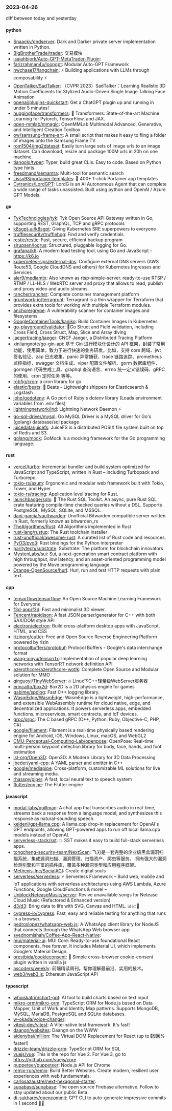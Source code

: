 ### 2023-04-26
diff between today and yesterday

#### python
* [Snaacky/dndserver](https://github.com/Snaacky/dndserver): Dark and Darker private server implementation written in Python.
* [BigBrotherTrade/trader](https://github.com/BigBrotherTrade/trader): 交易模块
* [isaiahbjork/Auto-GPT-MetaTrader-Plugin](https://github.com/isaiahbjork/Auto-GPT-MetaTrader-Plugin): 
* [farizrahman4u/loopgpt](https://github.com/farizrahman4u/loopgpt): Modular Auto-GPT Framework
* [hwchase17/langchain](https://github.com/hwchase17/langchain): ⚡ Building applications with LLMs through composability ⚡
* [OpenTalker/SadTalker](https://github.com/OpenTalker/SadTalker): （CVPR 2023）SadTalker：Learning Realistic 3D Motion Coefficients for Stylized Audio-Driven Single Image Talking Face Animation
* [openai/plugins-quickstart](https://github.com/openai/plugins-quickstart): Get a ChatGPT plugin up and running in under 5 minutes!
* [huggingface/transformers](https://github.com/huggingface/transformers): 🤗 Transformers: State-of-the-art Machine Learning for Pytorch, TensorFlow, and JAX.
* [open-mmlab/mmagic](https://github.com/open-mmlab/mmagic): OpenMMLab Multimodal Advanced, Generative, and Intelligent Creation Toolbox
* [ow/samsung-frame-art](https://github.com/ow/samsung-frame-art): A small script that makes it easy to fling a folder of images onto the Samsung Frame TV
* [rom1504/img2dataset](https://github.com/rom1504/img2dataset): Easily turn large sets of image urls to an image dataset. Can download, resize and package 100M urls in 20h on one machine.
* [tiangolo/typer](https://github.com/tiangolo/typer): Typer, build great CLIs. Easy to code. Based on Python type hints.
* [freedmand/semantra](https://github.com/freedmand/semantra): Multi-tool for semantic search
* [Lissy93/portainer-templates](https://github.com/Lissy93/portainer-templates): 🚢 400+ 1-click Portainer app templates
* [Cytranics/LordGPT](https://github.com/Cytranics/LordGPT): LordG is an AI Autonomous Agent that can complete a wide range of tasks unassisted. Built using python and OpenAI / Azure GPT Models.

#### go
* [TykTechnologies/tyk](https://github.com/TykTechnologies/tyk): Tyk Open Source API Gateway written in Go, supporting REST, GraphQL, TCP and gRPC protocols
* [k8sgpt-ai/k8sgpt](https://github.com/k8sgpt-ai/k8sgpt): Giving Kubernetes SRE superpowers to everyone
* [trufflesecurity/trufflehog](https://github.com/trufflesecurity/trufflehog): Find and verify credentials
* [restic/restic](https://github.com/restic/restic): Fast, secure, efficient backup program
* [sirupsen/logrus](https://github.com/sirupsen/logrus): Structured, pluggable logging for Go.
* [grafana/k6](https://github.com/grafana/k6): A modern load testing tool, using Go and JavaScript - https://k6.io
* [kubernetes-sigs/external-dns](https://github.com/kubernetes-sigs/external-dns): Configure external DNS servers (AWS Route53, Google CloudDNS and others) for Kubernetes Ingresses and Services
* [aler9/mediamtx](https://github.com/aler9/mediamtx): Also known as rtsp-simple-server. ready-to-use RTSP / RTMP / LL-HLS / WebRTC server and proxy that allows to read, publish and proxy video and audio streams.
* [rancher/rancher](https://github.com/rancher/rancher): Complete container management platform
* [gruntwork-io/terragrunt](https://github.com/gruntwork-io/terragrunt): Terragrunt is a thin wrapper for Terraform that provides extra tools for working with multiple Terraform modules.
* [anchore/grype](https://github.com/anchore/grype): A vulnerability scanner for container images and filesystems
* [GoogleContainerTools/kaniko](https://github.com/GoogleContainerTools/kaniko): Build Container Images In Kubernetes
* [go-playground/validator](https://github.com/go-playground/validator): 💯Go Struct and Field validation, including Cross Field, Cross Struct, Map, Slice and Array diving
* [jaegertracing/jaeger](https://github.com/jaegertracing/jaeger): CNCF Jaeger, a Distributed Tracing Platform
* [xinliangnote/go-gin-api](https://github.com/xinliangnote/go-gin-api): 基于 Gin 进行模块化设计的 API 框架，封装了常用功能，使用简单，致力于进行快速的业务研发。比如，支持 cors 跨域、jwt 签名验证、zap 日志收集、panic 异常捕获、trace 链路追踪、prometheus 监控指标、swagger 文档生成、viper 配置文件解析、gorm 数据库组件、gormgen 代码生成工具、graphql 查询语言、errno 统一定义错误码、gRPC 的使用、cron 定时任务 等等。
* [robfig/cron](https://github.com/robfig/cron): a cron library for go
* [elastic/beats](https://github.com/elastic/beats): 🐠 Beats - Lightweight shippers for Elasticsearch & Logstash
* [joho/godotenv](https://github.com/joho/godotenv): A Go port of Ruby's dotenv library (Loads environment variables from .env files)
* [lightningnetwork/lnd](https://github.com/lightningnetwork/lnd): Lightning Network Daemon ⚡️
* [go-sql-driver/mysql](https://github.com/go-sql-driver/mysql): Go MySQL Driver is a MySQL driver for Go's (golang) database/sql package
* [juicedata/juicefs](https://github.com/juicedata/juicefs): JuiceFS is a distributed POSIX file system built on top of Redis and S3.
* [golang/mock](https://github.com/golang/mock): GoMock is a mocking framework for the Go programming language.

#### rust
* [vercel/turbo](https://github.com/vercel/turbo): Incremental bundler and build system optimized for JavaScript and TypeScript, written in Rust – including Turbopack and Turborepo.
* [tokio-rs/axum](https://github.com/tokio-rs/axum): Ergonomic and modular web framework built with Tokio, Tower, and Hyper
* [tokio-rs/tracing](https://github.com/tokio-rs/tracing): Application level tracing for Rust.
* [launchbadge/sqlx](https://github.com/launchbadge/sqlx): 🧰 The Rust SQL Toolkit. An async, pure Rust SQL crate featuring compile-time checked queries without a DSL. Supports PostgreSQL, MySQL, SQLite, and MSSQL.
* [dani-garcia/vaultwarden](https://github.com/dani-garcia/vaultwarden): Unofficial Bitwarden compatible server written in Rust, formerly known as bitwarden_rs
* [TheAlgorithms/Rust](https://github.com/TheAlgorithms/Rust): All Algorithms implemented in Rust
* [rust-lang/rustup](https://github.com/rust-lang/rustup): The Rust toolchain installer
* [rust-unofficial/awesome-rust](https://github.com/rust-unofficial/awesome-rust): A curated list of Rust code and resources.
* [PyO3/pyo3](https://github.com/PyO3/pyo3): Rust bindings for the Python interpreter
* [paritytech/substrate](https://github.com/paritytech/substrate): Substrate: The platform for blockchain innovators
* [MystenLabs/sui](https://github.com/MystenLabs/sui): Sui, a next-generation smart contract platform with high throughput, low latency, and an asset-oriented programming model powered by the Move programming language
* [Orange-OpenSource/hurl](https://github.com/Orange-OpenSource/hurl): Hurl, run and test HTTP requests with plain text.

#### cpp
* [tensorflow/tensorflow](https://github.com/tensorflow/tensorflow): An Open Source Machine Learning Framework for Everyone
* [f3d-app/f3d](https://github.com/f3d-app/f3d): Fast and minimalist 3D viewer.
* [Tencent/rapidjson](https://github.com/Tencent/rapidjson): A fast JSON parser/generator for C++ with both SAX/DOM style API
* [electron/electron](https://github.com/electron/electron): Build cross-platform desktop apps with JavaScript, HTML, and CSS
* [rizinorg/cutter](https://github.com/rizinorg/cutter): Free and Open Source Reverse Engineering Platform powered by rizin
* [protocolbuffers/protobuf](https://github.com/protocolbuffers/protobuf): Protocol Buffers - Google's data interchange format
* [wang-xinyu/tensorrtx](https://github.com/wang-xinyu/tensorrtx): Implementation of popular deep learning networks with TensorRT network definition API
* [azerothcore/azerothcore-wotlk](https://github.com/azerothcore/azerothcore-wotlk): Complete Open Source and Modular solution for MMO
* [qinguoyi/TinyWebServer](https://github.com/qinguoyi/TinyWebServer): 🔥 Linux下C++轻量级WebServer服务器
* [erincatto/box2d](https://github.com/erincatto/box2d): Box2D is a 2D physics engine for games
* [gabime/spdlog](https://github.com/gabime/spdlog): Fast C++ logging library.
* [WasmEdge/WasmEdge](https://github.com/WasmEdge/WasmEdge): WasmEdge is a lightweight, high-performance, and extensible WebAssembly runtime for cloud native, edge, and decentralized applications. It powers serverless apps, embedded functions, microservices, smart contracts, and IoT devices.
* [grpc/grpc](https://github.com/grpc/grpc): The C based gRPC (C++, Python, Ruby, Objective-C, PHP, C#)
* [google/filament](https://github.com/google/filament): Filament is a real-time physically based rendering engine for Android, iOS, Windows, Linux, macOS, and WebGL2
* [CMU-Perceptual-Computing-Lab/openpose](https://github.com/CMU-Perceptual-Computing-Lab/openpose): OpenPose: Real-time multi-person keypoint detection library for body, face, hands, and foot estimation
* [isl-org/Open3D](https://github.com/isl-org/Open3D): Open3D: A Modern Library for 3D Data Processing
* [jbeder/yaml-cpp](https://github.com/jbeder/yaml-cpp): A YAML parser and emitter in C++
* [google/mediapipe](https://github.com/google/mediapipe): Cross-platform, customizable ML solutions for live and streaming media.
* [rhasspy/piper](https://github.com/rhasspy/piper): A fast, local neural text to speech system
* [flutter/engine](https://github.com/flutter/engine): The Flutter engine

#### javascript
* [modal-labs/quillman](https://github.com/modal-labs/quillman): A chat app that transcribes audio in real-time, streams back a response from a language model, and synthesizes this response as natural-sounding speech.
* [keldenl/gpt-llama.cpp](https://github.com/keldenl/gpt-llama.cpp): A llama.cpp drop-in replacement for OpenAI's GPT endpoints, allowing GPT-powered apps to run off local llama.cpp models instead of OpenAI.
* [serverless-stack/sst](https://github.com/serverless-stack/sst): 💥 SST makes it easy to build full-stack serverless apps.
* [tongcheng-security-team/NextScan](https://github.com/tongcheng-security-team/NextScan): 飞刃是一套完整的企业级黑盒漏洞扫描系统，集成漏洞扫描、漏洞管理、扫描资产、爬虫等服务。 拥有强大的漏洞检测引擎和丰富的插件库，覆盖多种漏洞类型和应用程序框架。
* [Methexis-Inc/SocialAGI](https://github.com/Methexis-Inc/SocialAGI): Create digital souls
* [serverless/serverless](https://github.com/serverless/serverless): ⚡ Serverless Framework – Build web, mobile and IoT applications with serverless architectures using AWS Lambda, Azure Functions, Google CloudFunctions & more! –
* [UnblockNeteaseMusic/server](https://github.com/UnblockNeteaseMusic/server): Revive unavailable songs for Netease Cloud Music (Refactored & Enhanced version)
* [d3/d3](https://github.com/d3/d3): Bring data to life with SVG, Canvas and HTML. 📊📈🎉
* [cypress-io/cypress](https://github.com/cypress-io/cypress): Fast, easy and reliable testing for anything that runs in a browser.
* [pedroslopez/whatsapp-web.js](https://github.com/pedroslopez/whatsapp-web.js): A WhatsApp client library for NodeJS that connects through the WhatsApp Web browser app
* [syednomishah/Coffee-App-React-Native](https://github.com/syednomishah/Coffee-App-React-Native): 
* [mui/material-ui](https://github.com/mui/material-ui): MUI Core: Ready-to-use foundational React components, free forever. It includes Material UI, which implements Google's Material Design.
* [orestbida/cookieconsent](https://github.com/orestbida/cookieconsent): 🍪 Simple cross-browser cookie-consent plugin written in vanilla js
* [ascoders/weekly](https://github.com/ascoders/weekly): 前端精读周刊。帮你理解最前沿、实用的技术。
* [web3/web3.js](https://github.com/web3/web3.js): Ethereum JavaScript API

#### typescript
* [whoiskatrin/chart-gpt](https://github.com/whoiskatrin/chart-gpt): AI tool to build charts based on text input
* [mikro-orm/mikro-orm](https://github.com/mikro-orm/mikro-orm): TypeScript ORM for Node.js based on Data Mapper, Unit of Work and Identity Map patterns. Supports MongoDB, MySQL, MariaDB, PostgreSQL and SQLite databases.
* [w-okada/voice-changer](https://github.com/w-okada/voice-changer): 
* [vitest-dev/vitest](https://github.com/vitest-dev/vitest): A Vite-native test framework. It's fast!
* [daangn/websites](https://github.com/daangn/websites): Daangn on the WWW
* [aidenybai/million](https://github.com/aidenybai/million): The Virtual DOM Replacement for React (up to 7️⃣0️⃣% faster!)
* [drizzle-team/drizzle-orm](https://github.com/drizzle-team/drizzle-orm): TypeScript ORM for SQL
* [vuejs/vue](https://github.com/vuejs/vue): This is the repo for Vue 2. For Vue 3, go to https://github.com/vuejs/core
* [puppeteer/puppeteer](https://github.com/puppeteer/puppeteer): Node.js API for Chrome
* [remix-run/remix](https://github.com/remix-run/remix): Build Better Websites. Create modern, resilient user experiences with web fundamentals.
* [carlosazaustre/next-hexagonal-starter](https://github.com/carlosazaustre/next-hexagonal-starter): 
* [supabase/supabase](https://github.com/supabase/supabase): The open source Firebase alternative. Follow to stay updated about our public Beta.
* [di-sukharev/opencommit](https://github.com/di-sukharev/opencommit): GPT CLI to auto-generate impressive commits in 1 second 🤯🔫
